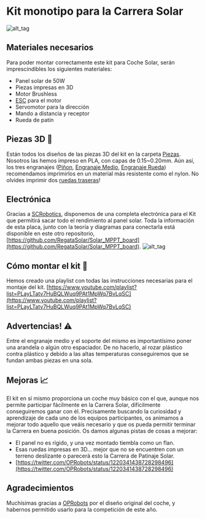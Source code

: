 
# Kit monotipo para la Carrera Solar

![alt_tag](https://raw.githubusercontent.com/RegataSolar/Kit-Monotipo-Carrera-Solar/master/Images/Franky_Tank_v5.jpg)
## Materiales necesarios
Para poder montar correctamente este kit para Coche Solar, serán imprescindibles los siguientes materiales:
- Panel solar de 50W
- Piezas impresas en 3D
- Motor Brushless
- [ESC](https://en.wikipedia.org/wiki/Electronic_speed_control) para el motor
- Servomotor para la dirección
- Mando a distancia y receptor
- Rueda de patín

## Piezas 3D 🧱

Están todos los diseños de las piezas 3D del kit en la carpeta [Piezas](Piezas). Nosotros las hemos impreso en PLA, con capas de 0.15~0.20mm. Aún así, los tres engranajes ([Piñon](Piezas/Piñon.stl), [Engranaje Medio](Piezas/Engranaje%20medio.stl), [Engranaje Rueda](Piezas/Engranaje%20Rueda.stl)) recomendamos imprimirlos en un material más resistente como el nylon.
No olvides imprimir dos [ruedas traseras](Piezas/Rueda%20trasera.stl)!

## Electrónica
Gracias a [SCRobotics](https://scrobotics.es/), disponemos de una completa electrónica para el Kit que permitirá sacar todo el rendimiento al panel solar. Toda la información de esta placa, junto con la teoría y diagramas para conectarla está disponible en este otro repositorio, [https://github.com/RegataSolar/Solar_MPPT_board](https://github.com/RegataSolar/Solar_MPPT_board).
![alt_tag](https://raw.githubusercontent.com/RegataSolar/Kit-Monotipo-Carrera-Solar/master/Images/Montaxe_basico.png)

## Cómo montar el kit 🔧
Hemos creado una playlist con todas las instrucciones necesarias para el montaje del kit. [https://www.youtube.com/playlist?list=PLayLTatv7HuBQLWuq9PAt1MpWq7BvLqSC](https://www.youtube.com/playlist?list=PLayLTatv7HuBQLWuq9PAt1MpWq7BvLqSC)

## Advertencias! ⚠️
Entre el engranaje medio y el soporte del mismo es importantísimo poner una arandela o algún otro espaciador. De no hacerlo, al rozar plástico contra plástico y debido a las altas temperaturas conseguiremos que se fundan ambas piezas en una sola.

## Mejoras 📈
El kit en sí mismo proporciona un coche muy básico con el que, aunque nos permite participar fácilmente en la Carrera Solar, difícilmente conseguiremos ganar con él. 
Precisamente buscando la curiosidad y aprendizaje de cada uno de los equipos participantes, os animamos a mejorar todo aquello que veáis necesario y que os pueda permitir terminar la Carrera en buena posición.
Os damos algunas pistas de cosas a mejorar:
- El panel no es rígido, y una vez montado tiembla como un flan.
- Esas ruedas impresas en 3D... mejor que no se encuentren con un terreno deslizante o parecerá esto la Carrera de Patinaje Solar.
- [https://twitter.com/OPRobots/status/1220341438728298496](https://twitter.com/OPRobots/status/1220341438728298496)

## Agradecimientos
Muchísimas gracias a [OPRobots](https://github.com/OPRobots) por el diseño original del coche, y habernos permitido usarlo para la competición de este año.

